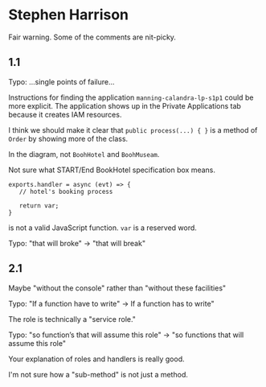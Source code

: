 # Stephen Harrison

Fair warning. Some of the comments are nit-picky.

## 1.1

Typo: ...single points of failure...

Instructions for finding the application `manning-calandra-lp-s1p1` could be more explicit. The application shows up in the Private Applications tab because it creates IAM resources.

I think we should make it clear that `public process(...) { }` is a method of `Order` by showing more of the class.

In the diagram, not `BoohHotel` and `BoohMuseam`.

Not sure what START/End BookHotel specification box means.

```
exports.handler = async (evt) => {
   // hotel's booking process

   return var;
}
```

is not a valid JavaScript function. `var` is a reserved word.

Typo: "that will broke" -> "that will break"

## 2.1

Maybe "without the console" rather than "without these facilities"

Typo: "If a function have to write" -> If a function has to write"

The role is technically a "service role."

Typo: "so function’s that will assume this role" -> "so functions that will assume this role"

Your explanation of roles and handlers is really good.

I'm not sure how a "sub-method" is not just a method.


